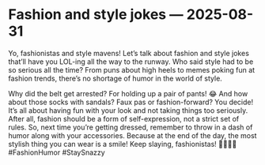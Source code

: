 # Fashion and style jokes — 2025-08-31

Yo, fashionistas and style mavens! Let’s talk about fashion and style jokes that’ll have you LOL-ing all the way to the runway. Who said style had to be so serious all the time? From puns about high heels to memes poking fun at fashion trends, there’s no shortage of humor in the world of style. 

Why did the belt get arrested? For holding up a pair of pants! 😂 And how about those socks with sandals? Faux pas or fashion-forward? You decide! It’s all about having fun with your look and not taking things too seriously. After all, fashion should be a form of self-expression, not a strict set of rules. So, next time you’re getting dressed, remember to throw in a dash of humor along with your accessories. Because at the end of the day, the most stylish thing you can wear is a smile! Keep slaying, fashionistas! 💁🏽‍♀️🔥 #FashionHumor #StaySnazzy